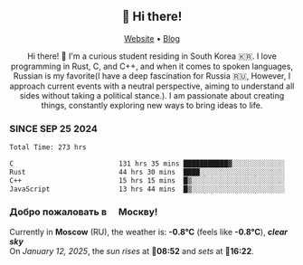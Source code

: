 <h2 align="center">👋 Hi there!</h2>
<p align="center">
  <a href="https://urdekcah.ru">Website</a> •
  <a href="https://urdekcah.blog">Blog</a>
</p>

<p align="center">
  Hi there! 👋 I'm a curious student residing in South Korea 🇰🇷. I love programming in Rust, C, and C++, and when it comes to spoken languages, Russian is my favorite(I have a deep fascination for Russia 🇷🇺, However, I approach current events with a neutral perspective, aiming to understand all sides without taking a political stance.). I am passionate about creating things, constantly exploring new ways to bring ideas to life.
</p>

### SINCE SEP 25 2024
<!--START_SECTION:waka-->
<!--LAST_WAKA_UPDATE:2025-01-11 18:26:37-->
```txt
Total Time: 273 hrs

C                          131 hrs 35 mins ███████████▓░░░░░░░░░░░░░   47.00 %
Rust                       44 hrs 30 mins  ████░░░░░░░░░░░░░░░░░░░░░   15.90 %
C++                        15 hrs 15 mins  █▒░░░░░░░░░░░░░░░░░░░░░░░   05.45 %
JavaScript                 13 hrs 44 mins  █▒░░░░░░░░░░░░░░░░░░░░░░░   04.91 %
```
<!--END_SECTION:waka-->

<h3>Добро пожаловать в <img src="https://cdn-icons-png.flaticon.com/512/197/197408.png" width="13"/> Москву!</h3>

<!--START_SECTION:weather:moscow-->
<!--LAST_WEATHER_UPDATE:2025-01-12 15:19:47-->
Currently in **Moscow** (RU), the weather is: **-0.8°C** (feels like **-0.8°C**), ***clear sky***<br/>
On *January 12, 2025*, the *sun rises* at 🌅**08:52** and *sets* at 🌇**16:22**.
<!--END_SECTION:weather-->
